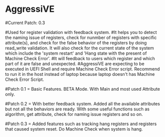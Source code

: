 # AggressiVE
#Current Patch: 0.3

#Used for register validation with feedback system.
#It helps you to detect the naming issue of registers, check for nunmber of registers with specific attribute(s), and check for the false behavior of the registers by doing read_write validation. It will also check for the current state of the system which include the 'system restart' and 'Hang state with the present of Machine Check Error'.
#It will feedback to users which register and which part of it are false and unexpected.
#AggressiVE are expecting to be executed in UEFI Shell and require Machine Check Error script. Recommend to run it in the host instead of laptop because laptop doesn't has Machine Check Error Script.

#Patch 0.1 = Basic Features. BETA Mode. With Main and most used Attribute only.

#Patch 0.2 = With better feedback system. Added all the available attributes but not all the behaviors are ready. With some useful functions such as algorithm, get attribute, check for naming issue registers and so on.

#Patch 0.3 = Added features such as tracking hang registers and registers that caused system reset. Do Machine Check when system is hang.